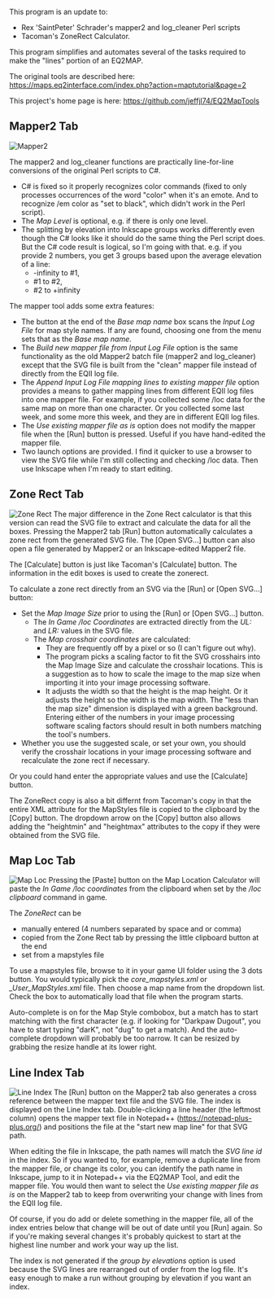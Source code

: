 This program is an update to:
* Rex 'SaintPeter' Schrader's mapper2 and log_cleaner Perl scripts
 * Tacoman's ZoneRect Calculator.

This program simplifies and automates several of the tasks required to make the "lines" portion of an EQ2MAP.

The original tools are described here: https://maps.eq2interface.com/index.php?action=maptutorial&page=2

This project's home page is here: https://github.com/jeffjl74/EQ2MapTools

## Mapper2 Tab
![Mapper2](images/mapper2.png)

The mapper2 and log_cleaner functions are practically line-for-line conversions of the original Perl scripts to C#.
* C# is fixed so it properly recognizes color commands (fixed to only processes occurrences of the word "color" when it's an emote. And to recognize /em color as "set to black", which didn't work in the Perl script).
* The *Map Level* is optional, e.g. if there is only one level.
* The splitting by elevation into Inkscape groups works differently even though the C# looks like it should do the same thing the Perl script does. But the C# code result is logical, so I'm going with that. e.g. if you provide 2 numbers, you get 3 groups based upon the average elevation of a line:
	* -infinity to #1,
	* #1 to #2,
	* #2 to +infinity

The mapper tool adds some extra features:
* The button at the end of the *Base map name* box scans the *Input Log File* for map style names. If any are found, choosing one from the menu sets that as the *Base map name*.
* The *Build new mapper file from Input Log File* option is the same functionality as the old Mapper2 batch file (mapper2 and log_cleaner) except that the SVG file is built from the "clean" mapper file instead of directly from the EQII log file.
* The *Append Input Log File mapping lines to existing mapper file* option provides a means to gather mapping lines from different EQII log files into one mapper file. For example, if you collected some /loc data for the same map on more than one character. Or you collected some last week, and some more this week, and they are in different EQII log files.
* The *Use existing mapper file as is* option does not modify the mapper file when the [Run] button is pressed. Useful if you have hand-edited the mapper file.
* Two launch options are provided. I find it quicker to use a browser to view the SVG file while I'm still collecting and checking /loc data. Then use Inkscape when I'm ready to start editing.

## Zone Rect Tab
![Zone Rect](images/zonerect.png)
The major difference in the Zone Rect calculator is that this version can read the SVG file to extract and calculate the data for all the boxes. Pressing the Mapper2 tab [Run] button automatically calculates a zone rect from the generated SVG file. The [Open SVG...] button can also open a file generated by Mapper2 or an Inkscape-edited Mapper2 file.

The [Calculate] button is just like Tacoman's [Calculate] button. The information in the edit boxes is used to create the zonerect.

To calculate a zone rect directly from an SVG via the [Run] or [Open SVG...] button:
* Set the *Map Image Size* prior to using the [Run] or [Open SVG...] button.
	* The *In Game /loc Coordinates* are extracted directly from the *UL:* and *LR:* values in the SVG file.
	* The *Map crosshair coordinates* are calculated:
		* They are frequently off by a pixel or so (I can't figure out why).
		* The program picks a scaling factor to fit the SVG crosshairs into the Map Image Size and calculate the crosshair locations.  This is a suggestion as to how to scale the image to the map size when importing it into your image processing software.
		* It adjusts the width so that the height is the map height. Or it adjusts the height so the width is the map width. The "less than the map size" dimension is displayed with a green background. Entering either of the numbers in your image processing software scaling factors should result in both numbers matching the tool's numbers.
* Whether you use the suggested scale, or set your own, you should verify the crosshair locations in your image processing software and recalculate the zone rect if necessary.

Or you could hand enter the appropriate values and use the [Calculate] button.

The ZoneRect copy is also a bit differnt from Tacoman's copy in that the entire XML attribute for the MapStyles file is copied to the clipboard by the [Copy] button. The dropdown arrow on the [Copy] button also allows adding the "heightmin" and "heightmax" attributes to the copy if they were obtained from the SVG file.

## Map Loc Tab
![Map Loc](images/maploc.png)
Pressing the [Paste] button on the Map Location Calculator will paste the *In Game /loc coordinates* from the clipboard when set by the */loc clipboard* command in game.

The *ZoneRect* can be
* manually entered (4 numbers separated by space and or comma)
* copied from the Zone Rect tab by pressing the little clipboard button at the end
* set from a mapstyles file

To use a mapstyles file, browse to it in your game UI folder using the 3 dots button. You would typically pick the *core_mapstyles.xml* or *_User_MapStyles.xml* file. Then choose a map name from the dropdown list. Check the box to automatically load that file when the program starts.

Auto-complete is on for the Map Style combobox, but a match has to start matching with the first character (e.g. if looking for "Darkpaw Dugout", you have to start typing "darK", not "dug" to get a match). And the auto-complete dropdown will probably be too narrow. It can be resized by grabbing the resize handle at its lower right.

## Line Index Tab
![Line Index](images/lineindex.png)
The [Run] button on the Mapper2 tab also generates a cross reference between the mapper text file and the SVG file. The index is displayed on the Line Index tab. Double-clicking a line header (the leftmost column) opens the mapper text file in Notepad++ (https://notepad-plus-plus.org/) and positions the file at the "start new map line" for that SVG path.

When editing the file in Inkscape, the path names will match the *SVG line id* in the index. So if you wanted to, for example, remove a duplicate line from the mapper file, or change its color, you can identify the path name in Inkscape, jump to it in Notepad++ via the EQ2MAP Tool, and edit the mapper file. You would then want to select the *Use existing mapper file as is* on the Mapper2 tab to keep from overwriting your change with lines from the EQII log file. 

Of course, if you do add or delete something in the mapper file, all of the index entries below that change will be out of date until you [Run] again. So if you're making several changes it's probably quickest to start at the highest line number and work your way up the list.

The index is not generated if the *group by elevations* option is used because the SVG lines are rearranged out of order from the log file. It's easy enough to make a run without grouping by elevation if you want an index.

